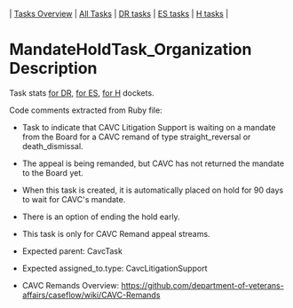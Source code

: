 | [Tasks Overview](../tasks-overview.md) | [All Tasks](../alltasks.md) | [DR tasks](../docket-DR/tasklist.md) | [ES tasks](../docket-ES/tasklist.md) | [H tasks](../docket-H/tasklist.md) |
# MandateHoldTask_Organization Description

Task stats [for DR](../docket-DR/MandateHoldTask_Organization.md), [for ES](../docket-ES/MandateHoldTask_Organization.md), [for H](../docket-H/MandateHoldTask_Organization.md) dockets.


<!-- class_comments:begin -->
<!-- Do not modify within this block; modify associated rb file instead and run comments_to_descriptions.py. -->
Code comments extracted from Ruby file:
* Task to indicate that CAVC Litigation Support is waiting on a mandate from the Board
  for a CAVC remand of type straight_reversal or death_dismissal.
* The appeal is being remanded, but CAVC has not returned the mandate to the Board yet.
* When this task is created, it is automatically placed on hold for 90 days to wait for CAVC's mandate.
* There is an option of ending the hold early.
* This task is only for CAVC Remand appeal streams.
  
* Expected parent: CavcTask
* Expected assigned_to.type: CavcLitigationSupport
  
* CAVC Remands Overview: https://github.com/department-of-veterans-affairs/caseflow/wiki/CAVC-Remands
<!-- class_comments:end -->
